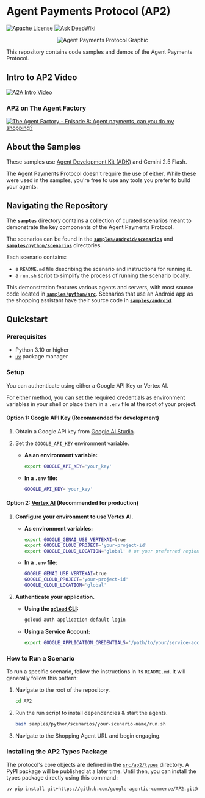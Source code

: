 # Agent Payments Protocol (AP2)

[![Apache License](https://img.shields.io/badge/License-Apache_2.0-blue.svg)](LICENSE)
[![Ask DeepWiki](https://deepwiki.com/badge.svg)](https://deepwiki.com/google-agentic-commerce/AP2)

<!-- markdownlint-disable MD041 -->
<p align="center">
  <img src="docs/assets/ap2_graphic.png" alt="Agent Payments Protocol Graphic">
</p>

This repository contains code samples and demos of the Agent Payments Protocol.

## Intro to AP2 Video

[![A2A Intro Video](https://img.youtube.com/vi/yLTp3ic2j5c/hqdefault.jpg)](https://goo.gle/ap2-video)

### AP2 on The Agent Factory

[![The Agent Factory - Episode 8: Agent payments, can you do my shopping?](https://img.youtube.com/vi/T1MtWnEYXM0/hqdefault.jpg)](https://youtu.be/T1MtWnEYXM0?si=QkJWnAiav0JAP9F6)

## About the Samples

These samples use [Agent Development Kit (ADK)](https://google.github.io/adk-docs/) and Gemini 2.5 Flash.

The Agent Payments Protocol doesn't require the use of either. While these were
used in the samples, you're free to use any tools you prefer to build your
agents.

## Navigating the Repository

The **`samples`** directory contains a collection of curated scenarios meant to
demonstrate the key components of the Agent Payments Protocol.

The scenarios can be found in the [**`samples/android/scenarios`**](samples/android/scenarios) and [**`samples/python/scenarios`**](samples/python/scenarios) directories.

Each scenario contains:

- a `README.md` file describing the scenario and instructions for running it.
- a `run.sh` script to simplify the process of running the scenario locally.

This demonstration features various agents and servers, with most source code
located in [**`samples/python/src`**](samples/python/src/). Scenarios that use an Android app as the
shopping assistant have their source code in [**`samples/android`**](samples/android/).

## Quickstart

### Prerequisites

- Python 3.10 or higher
- [`uv`](https://docs.astral.sh/uv/getting-started/installation/) package manager

### Setup

You can authenticate using either a Google API Key or Vertex AI.

For either method, you can set the required credentials as environment variables in your shell or place them in a `.env` file at the root of your project.

#### Option 1: Google API Key (Recommended for development)

1. Obtain a Google API key from [Google AI Studio](http://aistudio.google.com/apikey).
2. Set the `GOOGLE_API_KEY` environment variable.

    - **As an environment variable:**

        ```sh
        export GOOGLE_API_KEY='your_key'
        ```

    - **In a `.env` file:**

        ```sh
        GOOGLE_API_KEY='your_key'
        ```

#### Option 2: [Vertex AI](https://cloud.google.com/vertex-ai) (Recommended for production)

1. **Configure your environment to use Vertex AI.**
    - **As environment variables:**

        ```sh
        export GOOGLE_GENAI_USE_VERTEXAI=true
        export GOOGLE_CLOUD_PROJECT='your-project-id'
        export GOOGLE_CLOUD_LOCATION='global' # or your preferred region
        ```

    - **In a `.env` file:**

        ```sh
        GOOGLE_GENAI_USE_VERTEXAI=true
        GOOGLE_CLOUD_PROJECT='your-project-id'
        GOOGLE_CLOUD_LOCATION='global'
        ```

2. **Authenticate your application.**
    - **Using the [`gcloud` CLI](https://cloud.google.com/sdk/docs/install):**

        ```sh
        gcloud auth application-default login
        ```

    - **Using a Service Account:**

        ```sh
        export GOOGLE_APPLICATION_CREDENTIALS='/path/to/your/service-account-key.json'
        ```

### How to Run a Scenario

To run a specific scenario, follow the instructions in its `README.md`. It will
generally follow this pattern:

1. Navigate to the root of the repository.

    ```sh
    cd AP2
    ```

1. Run the run script to install dependencies & start the agents.

    ```sh
    bash samples/python/scenarios/your-scenario-name/run.sh
    ```

1. Navigate to the Shopping Agent URL and begin engaging.

### Installing the AP2 Types Package

The protocol's core objects are defined in the [`src/ap2/types`](src/ap2/types)
directory. A PyPI package will be published at a later time. Until then, you can
install the types package directly using this command:

```sh
uv pip install git+https://github.com/google-agentic-commerce/AP2.git@main
```
